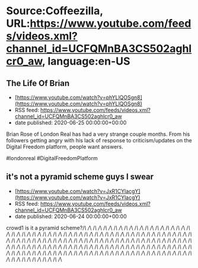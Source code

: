 # Source:Coffeezilla, URL:https://www.youtube.com/feeds/videos.xml?channel_id=UCFQMnBA3CS502aghlcr0_aw, language:en-US

## The Life Of Brian
 - [https://www.youtube.com/watch?v=phYLlQOSgn8](https://www.youtube.com/watch?v=phYLlQOSgn8)
 - RSS feed: https://www.youtube.com/feeds/videos.xml?channel_id=UCFQMnBA3CS502aghlcr0_aw
 - date published: 2020-06-25 00:00:00+00:00

Brian Rose of London Real has had a very strange couple months. From his followers getting angry with his lack of response to criticism/updates on the Digital Freedom platform, people want answers.

#londonreal #DigitalFreedomPlatform

## it's not a pyramid scheme guys I swear
 - [https://www.youtube.com/watch?v=JxR1CYlacgY](https://www.youtube.com/watch?v=JxR1CYlacgY)
 - RSS feed: https://www.youtube.com/feeds/videos.xml?channel_id=UCFQMnBA3CS502aghlcr0_aw
 - date published: 2020-06-24 00:00:00+00:00

crowd1 is it a pyramid scheme?/_\ /_\ /_\ /_\ /_\ /_\ /_\ /_\ /_\ /_\ /_\ /_\ /_\ /_\ /_\ /_\ /_\ /_\ /_\ /_\ /_\ /_\ /_\ /_\ /_\ /_\ /_\ /_\ /_\ /_\ /_\ /_\ /_\ /_\ /_\ /_\ /_\ /_\ /_\ /_\ /_\ /_\ /_\ /_\ /_\ /_\ /_\ /_\ /_\ /_\ /_\ /_\ /_\ /_\ /_\ /_\ /_\ /_\ /_\ /_\ /_\ /_\ /_\ /_\ /_\ /_\ /_\ /_\ /_\ /_\ /_\ /_\ /_\ /_\ /_\ /_\ /_\ /_\ /_\ /_\ /_\ /_\ /_\ /_\ /_\ /_\ /_\ /_\ /_\ /_\ /_\ /_\ /_\ /_\ /_\ /_\ /_\ /_\ /_\ /_\ /_\ /_\ /_\ /_\ /_\ /_\ /_\ /_\ /_\ /_\ /_\ /_\ /_\ /_\ /_\ /_\ /_\ /_\ /_\ /_\ /_\ /_\ /_\ /_\ /_\ /_\ /_\ /_\ /_\ /_\ /_\ /_\ /_\ /_\ /_\ /_\ /_\ /_\ /_\ /_\ /_\ /_\ /_\ /_\ /_\ /_\ /_\ /_\ /_\ /_\ /_\ /_\ /_\ /_\ /_\ /_\ /_\ /_\ /_\ /_\ /_\ /_\ /_\ /_\ /_\ /_\ /_\ /_\ /_\ /_\ /_\ /_\ /_\ /_\ /_\ /_\

